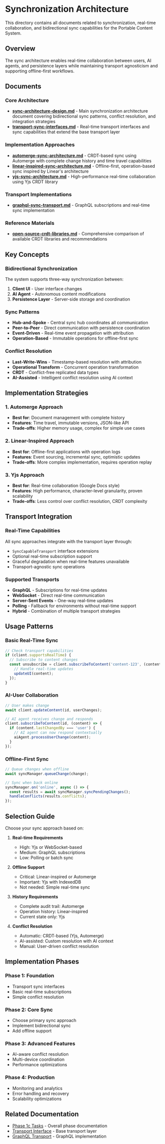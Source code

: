 # Synchronization Architecture

This directory contains all documents related to synchronization, real-time collaboration, and bidirectional sync capabilities for the Portable Content System.

## Overview

The sync architecture enables real-time collaboration between users, AI agents, and persistence layers while maintaining transport agnosticism and supporting offline-first workflows.

## Documents

### Core Architecture

- **[sync-architecture-design.md](./sync-architecture-design.md)** - Main synchronization architecture document covering bidirectional sync patterns, conflict resolution, and integration strategies
- **[transport-sync-interfaces.md](./transport-sync-interfaces.md)** - Real-time transport interfaces and sync capabilities that extend the base transport layer

### Implementation Approaches

- **[automerge-sync-architecture.md](./automerge-sync-architecture.md)** - CRDT-based sync using Automerge with complete change history and time travel capabilities
- **[linear-inspired-sync-architecture.md](./linear-inspired-sync-architecture.md)** - Offline-first, operation-based sync inspired by Linear's architecture
- **[yjs-sync-architecture.md](./yjs-sync-architecture.md)** - High-performance real-time collaboration using Yjs CRDT library

### Transport Implementations

- **[graphql-sync-transport.md](./graphql-sync-transport.md)** - GraphQL subscriptions and real-time sync implementation

### Reference Materials

- **[open-source-crdt-libraries.md](./open-source-crdt-libraries.md)** - Comprehensive comparison of available CRDT libraries and recommendations

## Key Concepts

### Bidirectional Synchronization

The system supports three-way synchronization between:
1. **Client UI** - User interface changes
2. **AI Agent** - Autonomous content modifications  
3. **Persistence Layer** - Server-side storage and coordination

### Sync Patterns

- **Hub-and-Spoke** - Central sync hub coordinates all communication
- **Peer-to-Peer** - Direct communication with persistence coordination
- **Event-Driven** - Real-time event propagation with attribution
- **Operation-Based** - Immutable operations for offline-first sync

### Conflict Resolution

- **Last-Write-Wins** - Timestamp-based resolution with attribution
- **Operational Transform** - Concurrent operation transformation
- **CRDT** - Conflict-free replicated data types
- **AI-Assisted** - Intelligent conflict resolution using AI context

## Implementation Strategies

### 1. Automerge Approach
- **Best for**: Document management with complete history
- **Features**: Time travel, immutable versions, JSON-like API
- **Trade-offs**: Higher memory usage, complex for simple use cases

### 2. Linear-Inspired Approach  
- **Best for**: Offline-first applications with operation logs
- **Features**: Event sourcing, incremental sync, optimistic updates
- **Trade-offs**: More complex implementation, requires operation replay

### 3. Yjs Approach
- **Best for**: Real-time collaboration (Google Docs style)
- **Features**: High performance, character-level granularity, proven scalability
- **Trade-offs**: Less control over conflict resolution, CRDT complexity

## Transport Integration

### Real-Time Capabilities

All sync approaches integrate with the transport layer through:
- `SyncCapableTransport` interface extensions
- Optional real-time subscription support
- Graceful degradation when real-time features unavailable
- Transport-agnostic sync operations

### Supported Transports

- **GraphQL** - Subscriptions for real-time updates
- **WebSocket** - Direct real-time communication
- **Server-Sent Events** - One-way real-time updates
- **Polling** - Fallback for environments without real-time support
- **Hybrid** - Combination of multiple transport strategies

## Usage Patterns

### Basic Real-Time Sync

```typescript
// Check transport capabilities
if (client.supportsRealTime) {
  // Subscribe to content changes
  const unsubscribe = client.subscribeToContent('content-123', (content) => {
    // Handle real-time updates
    updateUI(content);
  });
}
```

### AI-User Collaboration

```typescript
// User makes change
await client.updateContent(id, userChanges);

// AI agent receives change and responds
client.subscribeToContent(id, (content) => {
  if (content.lastChangedBy === 'user') {
    // AI agent can now respond contextually
    aiAgent.processUserChange(content);
  }
});
```

### Offline-First Sync

```typescript
// Queue changes when offline
await syncManager.queueChange(change);

// Sync when back online
syncManager.on('online', async () => {
  const results = await syncManager.syncPendingChanges();
  handleConflicts(results.conflicts);
});
```

## Selection Guide

Choose your sync approach based on:

1. **Real-time Requirements**
   - High: Yjs or WebSocket-based
   - Medium: GraphQL subscriptions
   - Low: Polling or batch sync

2. **Offline Support**
   - Critical: Linear-inspired or Automerge
   - Important: Yjs with IndexedDB
   - Not needed: Simple real-time sync

3. **History Requirements**
   - Complete audit trail: Automerge
   - Operation history: Linear-inspired
   - Current state only: Yjs

4. **Conflict Resolution**
   - Automatic: CRDT-based (Yjs, Automerge)
   - AI-assisted: Custom resolution with AI context
   - Manual: User-driven conflict resolution

## Implementation Phases

### Phase 1: Foundation
- Transport sync interfaces
- Basic real-time subscriptions
- Simple conflict resolution

### Phase 2: Core Sync
- Choose primary sync approach
- Implement bidirectional sync
- Add offline support

### Phase 3: Advanced Features
- AI-aware conflict resolution
- Multi-device coordination
- Performance optimizations

### Phase 4: Production
- Monitoring and analytics
- Error handling and recovery
- Scalability optimizations

## Related Documentation

- [Phase 1c Tasks](../README.md) - Overall phase documentation
- [Transport Interface](../task-3a-transport-interface.md) - Base transport layer
- [GraphQL Transport](../task-4a-graphql-transport.md) - GraphQL implementation
